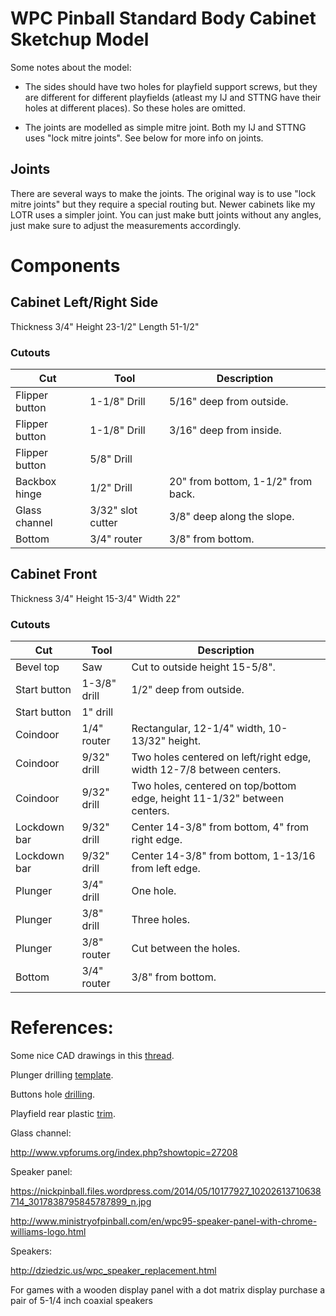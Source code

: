 
# WPC Pinball Standard Body Cabinet Sketchup Model

Some notes about the model:

* The sides should have two holes for playfield support screws, but they are different for different playfields (atleast my IJ and STTNG have their holes at different places). So these holes are omitted.

* The joints are modelled as simple mitre joint. Both my IJ and STTNG uses "lock mitre joints". See below for more info on joints.

## Joints

There are several ways to make the joints. The original way is to use "lock mitre joints" but they require a special routing but. Newer cabinets like my LOTR uses a simpler joint. You can just make butt joints without any angles, just make sure to adjust the measurements accordingly.

# Components

## Cabinet Left/Right Side

Thickness 3/4"
Height 23-1/2"
Length 51-1/2"

### Cutouts

| Cut            | Tool              | Description                        |
| -------------- | ----------------- | ---------------------------------- |
| Flipper button | 1-1/8" Drill      | 5/16" deep from outside.           |
| Flipper button | 1-1/8" Drill      | 3/16" deep from inside.            |
| Flipper button | 5/8" Drill        |                                    |
| Backbox hinge  | 1/2" Drill        | 20" from bottom, 1-1/2" from back. |
| Glass channel  | 3/32" slot cutter | 3/8" deep along the slope.         |
| Bottom         | 3/4" router       | 3/8" from bottom.                  |

## Cabinet Front

Thickness 3/4"
Height 15-3/4"
Width 22"

### Cutouts

| Cut            | Tool              | Description                        |
| -------------- | ----------------- | ---------------------------------- |
| Bevel top      | Saw               | Cut to outside height 15-5/8".     |
| Start button   | 1-3/8" drill      | 1/2" deep from outside.            |
| Start button   | 1" drill          |                                    |
| Coindoor       | 1/4" router       | Rectangular, 12-1/4" width, 10-13/32" height. |
| Coindoor       | 9/32" drill       | Two holes centered on left/right edge, width 12-7/8 between centers. |
| Coindoor       | 9/32" drill       | Two holes, centered on top/bottom edge, height 11-1/32" between centers. |
| Lockdown bar   | 9/32" drill       | Center 14-3/8" from bottom, 4" from right edge.     |
| Lockdown bar   | 9/32" drill       | Center 14-3/8" from bottom, 1-13/16 from left edge.     |
| Plunger        | 3/4" drill        | One hole.                  |
| Plunger        | 3/8" drill        | Three holes.                  |
| Plunger        | 3/8" router       | Cut between the holes.                  |
| Bottom         | 3/4" router       | 3/8" from bottom.                  |


# References:

Some nice CAD drawings in this [thread](https://pinside.com/pinball/forum/topic/bally-wms-cabinet-designs-help-needed).

Plunger drilling [template](http://mjrnet.org/pinscape/plunger-drilling.html).

Buttons hole [drilling](http://www.vpforums.org/index.php?showtopic=28014).

Playfield rear plastic [trim](http://www.marcospecialties.com/pinball-parts/03-8091).

Glass channel:

http://www.vpforums.org/index.php?showtopic=27208

Speaker panel:

https://nickpinball.files.wordpress.com/2014/05/10177927_10202613710638714_3017838795845787899_n.jpg

http://www.ministryofpinball.com/en/wpc95-speaker-panel-with-chrome-williams-logo.html

Speakers:

http://dziedzic.us/wpc_speaker_replacement.html

For games with a wooden display panel with a dot matrix display purchase a pair of 5-1/4 inch coaxial speakers

